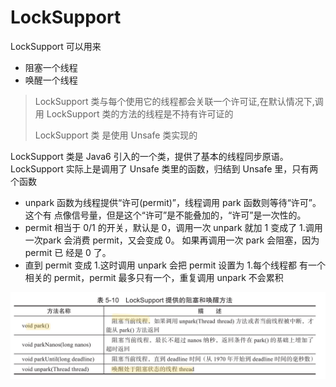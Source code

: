 # LockSupport

LockSupport 可以用来

- 阻塞一个线程
- 唤醒一个线程

> LockSupport 类与每个使用它的线程都会关联一个许可证,在默认情况下,调用 LockSupport 类的方法的线程是不持有许可证的
>
> LockSupport 类 是使用 Unsafe 类实现的

LockSupport 类是 Java6 引入的一个类，提供了基本的线程同步原语。LockSupport 实际上是调用了 Unsafe 类里的函数，归结到 Unsafe 里，只有两个函数

- unpark 函数为线程提供“许可(permit)”，线程调用 park 函数则等待“许可”。这个有 点像信号量，但是这个“许可”是不能叠加的，“许可”是一次性的。
- permit 相当于 0/1 的开关，默认是 0，调用一次 unpark 就加 1 变成了 1.调用一次park 会消费 permit，又会变成 0。 如果再调用一次 park 会阻塞，因为 permit 已 经是 0 了。
- 直到 permit 变成 1.这时调用 unpark 会把 permit 设置为 1.每个线程都 有一个相关的 permit，permit 最多只有一个，重复调用 unpark 不会累积





![image-20200326220911476](../../../assets/image-20200326220911476.png)

